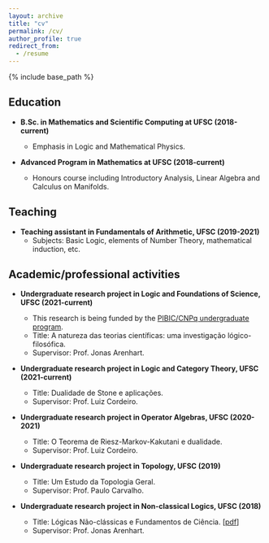```yaml
---
layout: archive
title: "cv"
permalink: /cv/
author_profile: true
redirect_from:
  - /resume
---
```


{% include base_path %}

## Education

* **B.Sc. in Mathematics and Scientific Computing at UFSC (2018-current)**
  * Emphasis in Logic and Mathematical Physics. 

* **Advanced Program in Mathematics at UFSC (2018-current)** 
  *  Honours course including Introductory Analysis, Linear Algebra and Calculus on Manifolds.

## Teaching

* **Teaching assistant in Fundamentals of Arithmetic, UFSC (2019-2021)**
  * Subjects: Basic Logic, elements of Number Theory, mathematical induction, etc. 

## Academic/professional activities

* **Undergraduate research project in Logic and Foundations of Science, UFSC (2021-current)**
  * This research is being funded by the [PIBIC/CNPq undergraduate program](http://pibic.propesq.ufsc.br/).
  * Title: A natureza das teorias científicas: uma investigação lógico-filosófica. 
  * Supervisor: Prof. Jonas Arenhart. 

* **Undergraduate research project in Logic and Category Theory, UFSC (2021-current)**
  * Title: Dualidade de Stone e aplicações. 
  * Supervisor: Prof. Luiz Cordeiro. 

* **Undergraduate research project in Operator Algebras, UFSC (2020-2021)** 
  * Title: O Teorema de Riesz-Markov-Kakutani e dualidade. 
  * Supervisor: Prof. Luiz Cordeiro. 

* **Undergraduate research project in Topology, UFSC (2019)** 
  * Title: Um Estudo da Topologia Geral. 
  * Supervisor: Prof. Paulo Carvalho.

* **Undergraduate research project in Non-classical Logics, UFSC (2018)** 
  * Title: Lógicas Não-clássicas e Fundamentos de Ciência. [[pdf](https://www.academia.edu/41484025/Sobre_as_L%C3%B3gicas_Polivalentes_O_Caso_Proposicional)]
  * Supervisor: Prof. Jonas Arenhart. 
